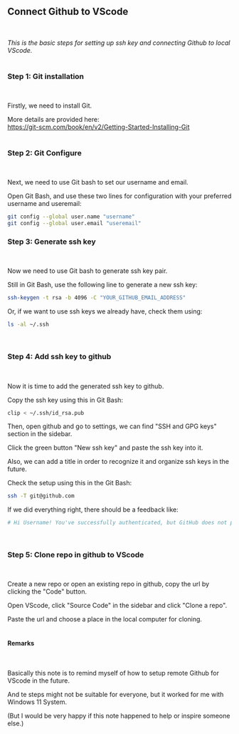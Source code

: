 ## **Connect Github to VScode**
<br>

*This is the basic steps for setting up ssh key and connecting Github to local VScode.*
<br>
<br>


### **Step 1: Git installation**
<br>

Firstly, we need to install Git.  

More details are provided here:  
https://git-scm.com/book/en/v2/Getting-Started-Installing-Git  
<br>

### **Step 2: Git Configure**  
<br>

Next, we need to use Git bash to set our username and email.  

Open Git Bash, and use these two lines for configuration with your preferred username and useremail:
```Bash
git config --global user.name "username"
git config --global user.email "useremail"
```
  
### **Step 3: Generate ssh key**  
<br>

Now we need to use Git bash to generate ssh key pair.  

Still in Git Bash, use the following line to generate a new ssh key:  
```Bash
ssh-keygen -t rsa -b 4096 -C "YOUR_GITHUB_EMAIL_ADDRESS"
```
Or, if we want to use ssh keys we already have, check them using:
```Bash
ls -al ~/.ssh
```
<br>

### **Step 4: Add ssh key to github**
<br>

Now it is time to add the generated ssh key to github.  

Copy the ssh key using this in Git Bash:
```Bash
clip < ~/.ssh/id_rsa.pub
```
Then, open github and go to settings, we can find "SSH and GPG keys" section in the sidebar.  

Click the green button "New ssh key" and paste the ssh key into it.  

Also, we can add a title in order to recognize it and organize ssh keys in the future.  

Check the setup using this in the Git Bash:
```Bash
ssh -T git@github.com
```
If we did everything right, there should be a feedback like:
```Bash
# Hi Username! You've successfully authenticated, but GitHub does not provide shell access.
```
<br>

### **Step 5: Clone repo in github to VScode**
<br>

Create a new repo or open an existing repo in github, copy the url by clicking the "Code" button.  

Open VScode, click "Source Code" in the sidebar and click "Clone a repo".  

Paste the url and choose a place in the local computer for cloning.  
<br>

#### **Remarks**
<br>

Basically this note is to remind myself of how to setup remote Github for VScode in the future.  

And te steps might not be suitable for everyone, but it worked for me with Windows 11 System.  

(But I would be very happy if this note happened to help or inspire someone else.)